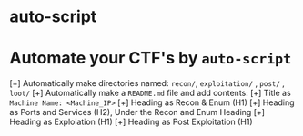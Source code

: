 # auto-script
# Automate your CTF's by `auto-script`
   
   [+] Automatically make directories named: `recon/`, `exploitation/` , `post/` , `loot/`
   [+] Automatically make a `README.md` file and add contents:
   [+] Title as `Machine Name: <Machine_IP>`
   [+] Heading as Recon & Enum (H1)
   [+] Heading as Ports and Services (H2), Under the Recon and Enum Heading
   [+] Heading as Exploiation (H1)
   [+] Heading as Post Exploitation (H1)

